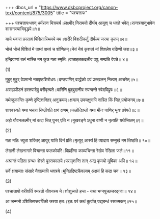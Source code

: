 +++
dbcs_url = "https://www.dsbcproject.org/canon-text/content/875/3005"
title = "पश्चत्तापः"

+++
पश्चत्तापःभवन् धर्मरत्न मित्रचर्य।लक्ष्मीर् निरामयो दीर्घम् आयुश् च भवते भवेत्।रत्नत्रयानुभावेन शासनस्याभिवृद्धये॥१॥

याचे भवन्तं प्रस्तावं पिशितास्थिमये मम।शरीरे विशदीकर्तुं दौर्बल्यं जरया कृतम्॥२॥

भोजं भोजं पिशितं मे पाय्यं पाय्यं च शोणितम्।नेयं नेयं कृशत्वं मां शिश्लेष यक्षिणी जरा॥३॥

इन्द्रियाणां बलं नास्ति मम कुत्र गता स्मृतिः।वाताहतकदलीव वपुः सम्प्रति वेपते॥ ४॥

(1)

मुहुर् मुहुर् वेपमानो नम्रपृष्ठशिरोधरः।दण्डपाणिर् वार्द्धको ऽयं प्रस्खलन् नित्यम् आचरेत्॥५॥

असह्यपीडनं हस्तपादेषु वरीवृत्यते।वारिणि बुद्बुदानीव स्यन्दन्ते स्वेदविप्रुषः॥६॥

यथेन्दुकान्तिः कृष्णे दृष्टिशक्तिर् अनुक्रमम्।क्षयत्य् उपचक्षुषापि नास्ति किं चित् प्रयोजनम्॥७॥

शाश्वस्यते यथा भस्त्रा निष्ठीवति क्षणं क्षणम्।जलोत्क्षिप्तो यथा मीनः पाणिर् भूयः प्रवेपते॥८॥

अहो यौवनलक्ष्मीर् मां कदा चित् पुनर् एति न।मुखरङ्गे ऽधुना वाणी न नृत्यति यथेप्सितम्॥९॥

(2)

गता मतिः च्युता शक्तिर् आयुर् याति दिनं प्रति।मृत्युर् आस्यं हि व्यादाय सम्मुखे मम तिष्ठति॥ १०॥

लेखनी लेखनागारे विश्रान्ता फलकोपरि।विप्रहीणा काव्यचिन्ता रेखेव रेखिता जले॥११॥

अश्रान्तं पठिता ग्रन्थाः शेरते पुस्तकालये।परामृशन्ति तान् अद्य कृमयो मूषिका अपि॥ १२॥

सर्वे क्षयान्ताः संसारे नैवात्मापि भवत्रये।मुनिप्रदिष्टकैवल्यम् अक्षयं हि कदा चन॥ १३॥

(3)

पश्चात्तापो वरीवर्त्ति स्मरतो यौवनस्य मे।शोशुच्यते हन्त - यथा भग्नपुच्छजरद्गवः॥ १४॥

आ जन्मनो ऽशितिसप्तवर्षिको जरया हतः।इतः परं कथं कुर्यात् पद्यबन्धं रसात्मकम्॥१५॥

(4)


